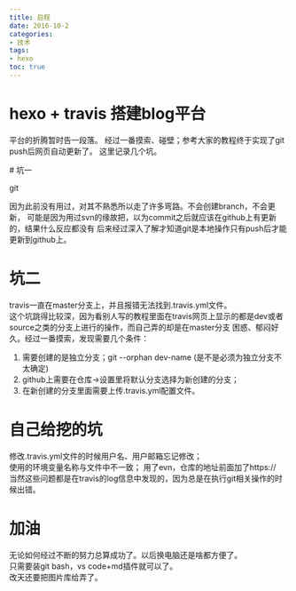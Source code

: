 ```yaml
---
title: 启程
date: 2016-10-2
categories: 
- 技术
tags: 
- hexo
toc: true
---
```


# hexo + travis 搭建blog平台
<p>
平台的折腾暂时告一段落。
经过一番摸索、碰壁；参考大家的教程终于实现了git push后网页自动更新了。
这里记录几个坑。
</p>
# 坑一

git  

因为此前没有用过，对其不熟悉所以走了许多弯路。不会创建branch，不会更新，
可能是因为用过svn的缘故把，以为commit之后就应该在github上有更新的，结果什么反应都没有
后来经过深入了解才知道git是本地操作只有push后才能更新到github上。

# 坑二

travis一直在master分支上，并且报错无法找到.travis.yml文件。  
这个坑跳得比较深，因为看别人写的教程里面在travis网页上显示的都是dev或者source之类的分支上进行的操作，而自己弄的却是在master分支
困惑、郁闷好久。经过一番摸索，发现需要几个条件：
1. 需要创建的是独立分支；git --orphan dev-name (是不是必须为独立分支不太确定)
2. github上需要在仓库->设置里将默认分支选择为新创建的分支；
3. 在新创建的分支里面需要上传.travis.yml配置文件。

# 自己给挖的坑

修改.travis.yml文件的时候用户名、用户邮箱忘记修改；  
使用的环境变量名称与文件中不一致；
用了evn，仓库的地址前面加了https://  
当然这些问题都是在travis的log信息中发现的，因为总是在执行git相关操作的时候出错。

# 加油

无论如何经过不断的努力总算成功了。以后换电脑还是啥都方便了。  
只需要装git bash，vs code+md插件就可以了。  
改天还要把图片库给弄了。

